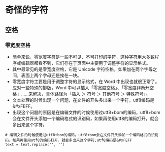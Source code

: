 # 奇怪的字符

## 空格

### 零宽度空格

- 简单来说，零宽度字符是一些不可见、不可打印的字符，这种字符用大多数程序或编辑器都看不到，它们存在于页面中主要用于调整字符的显示格式。
- 其中最常见的是零宽度空格，它是 Unicode 字符空格，如果加在两个字母之间，表面上两个字母还是挨在一块。
- 零宽度字符主要是用于调整字符的显示格式，在 Word 中出现也就很正常了。应对一些特殊的排版，Word 中可以插入「零宽度空格」、「零宽度非断开空格」……来解决，具体路径为「插入 ＞ 符号 ＞ 其他符号 ＞ 特殊符号」。
- 文本处理的时候出现一个问题，在文件的开头多出来一个字符，utf8编码是&#xFEFF。
- 出现这个问题的原因是在编辑文件的时候使用过utf8+bom的编码，utf8+bom会在文件开头添加一个编码格式的识别码，如果再使用utf8的编码打开，就会多出来这个字符。

~~~shell
# 编辑文件的时候使用过utf8+bom的编码，utf8+bom会在文件开头添加一个编码格式的识别码，如果再使用utf8的编码打开，就会多出来这个字符;utf8编码是&#xFEFF
text = text.replace('﻿', '')
~~~